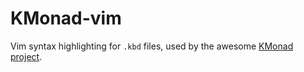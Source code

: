 # KMonad-vim

Vim syntax highlighting for `.kbd` files, used by the awesome [KMonad project](https://github.com/kmonad/kmonad).
